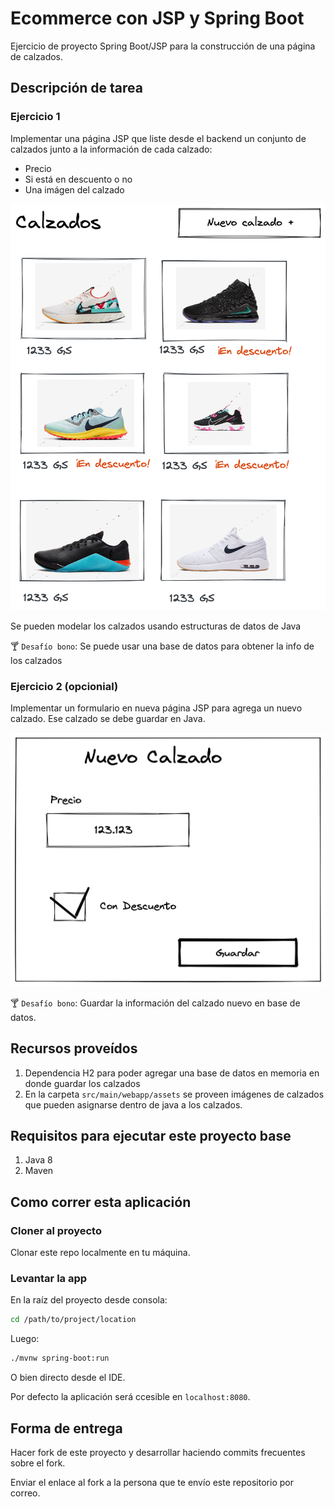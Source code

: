 # Ecommerce con JSP y Spring Boot

Ejercicio de proyecto Spring Boot/JSP para la construcción de una página de calzados.

## Descripción de tarea

### Ejercicio 1
Implementar una página JSP que liste desde el backend un conjunto de calzados junto a la información de cada calzado:
- Precio
- Si está en descuento o no
- Una imágen del calzado

![Mockup](./assets/mockup.png)


Se pueden modelar los calzados usando estructuras de datos de Java

🍸 `Desafío bono`:  Se puede usar una base de datos para obtener la info de los calzados

### Ejercicio 2 (opcionial)

Implementar un formulario en nueva página JSP para agrega un nuevo calzado. Ese calzado se debe guardar en Java.

![Mockup](./assets/mockup_form.png)

🍸 `Desafío bono`:  Guardar la información del calzado nuevo en base de datos.

## Recursos proveídos

1. Dependencia H2 para poder agregar una base de datos en memoria en donde guardar los calzados
2. En la carpeta `src/main/webapp/assets` se proveen imágenes de calzados que pueden asignarse dentro de java a los calzados.

## Requisitos para ejecutar este proyecto base

1. Java 8
2. Maven

## Como correr esta aplicación

### Cloner al proyecto

Clonar este repo localmente en tu máquina.

### Levantar la app

En la raíz del proyecto desde consola: 

```bash
cd /path/to/project/location
```

Luego:

```bash
./mvnw spring-boot:run
```

O bien directo desde el IDE.

Por defecto la aplicación será ccesible en `localhost:8080`. 


## Forma de entrega

Hacer fork de este proyecto y desarrollar haciendo commits frecuentes sobre el fork.

Enviar el enlace al fork a la persona que te envío este repositorio por correo.
